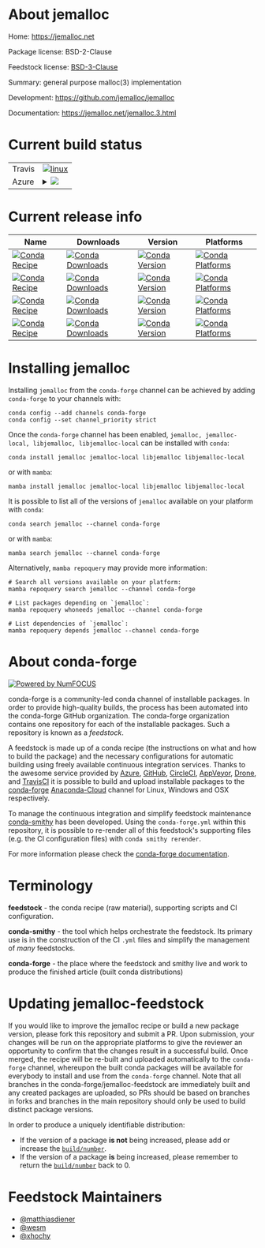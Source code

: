 About jemalloc
==============

Home: https://jemalloc.net

Package license: BSD-2-Clause

Feedstock license: [BSD-3-Clause](https://github.com/conda-forge/jemalloc-feedstock/blob/main/LICENSE.txt)

Summary: general purpose malloc(3) implementation

Development: https://github.com/jemalloc/jemalloc

Documentation: https://jemalloc.net/jemalloc.3.html

Current build status
====================


<table><tr>
    <td>Travis</td>
    <td>
      <a href="https://app.travis-ci.com/conda-forge/jemalloc-feedstock">
        <img alt="linux" src="https://img.shields.io/travis/com/conda-forge/jemalloc-feedstock/main.svg?label=Linux">
      </a>
    </td>
  </tr>
    
  <tr>
    <td>Azure</td>
    <td>
      <details>
        <summary>
          <a href="https://dev.azure.com/conda-forge/feedstock-builds/_build/latest?definitionId=477&branchName=main">
            <img src="https://dev.azure.com/conda-forge/feedstock-builds/_apis/build/status/jemalloc-feedstock?branchName=main">
          </a>
        </summary>
        <table>
          <thead><tr><th>Variant</th><th>Status</th></tr></thead>
          <tbody><tr>
              <td>linux_64</td>
              <td>
                <a href="https://dev.azure.com/conda-forge/feedstock-builds/_build/latest?definitionId=477&branchName=main">
                  <img src="https://dev.azure.com/conda-forge/feedstock-builds/_apis/build/status/jemalloc-feedstock?branchName=main&jobName=linux&configuration=linux%20linux_64_" alt="variant">
                </a>
              </td>
            </tr><tr>
              <td>linux_aarch64</td>
              <td>
                <a href="https://dev.azure.com/conda-forge/feedstock-builds/_build/latest?definitionId=477&branchName=main">
                  <img src="https://dev.azure.com/conda-forge/feedstock-builds/_apis/build/status/jemalloc-feedstock?branchName=main&jobName=linux&configuration=linux%20linux_aarch64_" alt="variant">
                </a>
              </td>
            </tr><tr>
              <td>linux_ppc64le</td>
              <td>
                <a href="https://dev.azure.com/conda-forge/feedstock-builds/_build/latest?definitionId=477&branchName=main">
                  <img src="https://dev.azure.com/conda-forge/feedstock-builds/_apis/build/status/jemalloc-feedstock?branchName=main&jobName=linux&configuration=linux%20linux_ppc64le_" alt="variant">
                </a>
              </td>
            </tr><tr>
              <td>osx_64</td>
              <td>
                <a href="https://dev.azure.com/conda-forge/feedstock-builds/_build/latest?definitionId=477&branchName=main">
                  <img src="https://dev.azure.com/conda-forge/feedstock-builds/_apis/build/status/jemalloc-feedstock?branchName=main&jobName=osx&configuration=osx%20osx_64_" alt="variant">
                </a>
              </td>
            </tr><tr>
              <td>osx_arm64</td>
              <td>
                <a href="https://dev.azure.com/conda-forge/feedstock-builds/_build/latest?definitionId=477&branchName=main">
                  <img src="https://dev.azure.com/conda-forge/feedstock-builds/_apis/build/status/jemalloc-feedstock?branchName=main&jobName=osx&configuration=osx%20osx_arm64_" alt="variant">
                </a>
              </td>
            </tr>
          </tbody>
        </table>
      </details>
    </td>
  </tr>
</table>

Current release info
====================

| Name | Downloads | Version | Platforms |
| --- | --- | --- | --- |
| [![Conda Recipe](https://img.shields.io/badge/recipe-jemalloc-green.svg)](https://anaconda.org/conda-forge/jemalloc) | [![Conda Downloads](https://img.shields.io/conda/dn/conda-forge/jemalloc.svg)](https://anaconda.org/conda-forge/jemalloc) | [![Conda Version](https://img.shields.io/conda/vn/conda-forge/jemalloc.svg)](https://anaconda.org/conda-forge/jemalloc) | [![Conda Platforms](https://img.shields.io/conda/pn/conda-forge/jemalloc.svg)](https://anaconda.org/conda-forge/jemalloc) |
| [![Conda Recipe](https://img.shields.io/badge/recipe-jemalloc--local-green.svg)](https://anaconda.org/conda-forge/jemalloc-local) | [![Conda Downloads](https://img.shields.io/conda/dn/conda-forge/jemalloc-local.svg)](https://anaconda.org/conda-forge/jemalloc-local) | [![Conda Version](https://img.shields.io/conda/vn/conda-forge/jemalloc-local.svg)](https://anaconda.org/conda-forge/jemalloc-local) | [![Conda Platforms](https://img.shields.io/conda/pn/conda-forge/jemalloc-local.svg)](https://anaconda.org/conda-forge/jemalloc-local) |
| [![Conda Recipe](https://img.shields.io/badge/recipe-libjemalloc-green.svg)](https://anaconda.org/conda-forge/libjemalloc) | [![Conda Downloads](https://img.shields.io/conda/dn/conda-forge/libjemalloc.svg)](https://anaconda.org/conda-forge/libjemalloc) | [![Conda Version](https://img.shields.io/conda/vn/conda-forge/libjemalloc.svg)](https://anaconda.org/conda-forge/libjemalloc) | [![Conda Platforms](https://img.shields.io/conda/pn/conda-forge/libjemalloc.svg)](https://anaconda.org/conda-forge/libjemalloc) |
| [![Conda Recipe](https://img.shields.io/badge/recipe-libjemalloc--local-green.svg)](https://anaconda.org/conda-forge/libjemalloc-local) | [![Conda Downloads](https://img.shields.io/conda/dn/conda-forge/libjemalloc-local.svg)](https://anaconda.org/conda-forge/libjemalloc-local) | [![Conda Version](https://img.shields.io/conda/vn/conda-forge/libjemalloc-local.svg)](https://anaconda.org/conda-forge/libjemalloc-local) | [![Conda Platforms](https://img.shields.io/conda/pn/conda-forge/libjemalloc-local.svg)](https://anaconda.org/conda-forge/libjemalloc-local) |

Installing jemalloc
===================

Installing `jemalloc` from the `conda-forge` channel can be achieved by adding `conda-forge` to your channels with:

```
conda config --add channels conda-forge
conda config --set channel_priority strict
```

Once the `conda-forge` channel has been enabled, `jemalloc, jemalloc-local, libjemalloc, libjemalloc-local` can be installed with `conda`:

```
conda install jemalloc jemalloc-local libjemalloc libjemalloc-local
```

or with `mamba`:

```
mamba install jemalloc jemalloc-local libjemalloc libjemalloc-local
```

It is possible to list all of the versions of `jemalloc` available on your platform with `conda`:

```
conda search jemalloc --channel conda-forge
```

or with `mamba`:

```
mamba search jemalloc --channel conda-forge
```

Alternatively, `mamba repoquery` may provide more information:

```
# Search all versions available on your platform:
mamba repoquery search jemalloc --channel conda-forge

# List packages depending on `jemalloc`:
mamba repoquery whoneeds jemalloc --channel conda-forge

# List dependencies of `jemalloc`:
mamba repoquery depends jemalloc --channel conda-forge
```


About conda-forge
=================

[![Powered by
NumFOCUS](https://img.shields.io/badge/powered%20by-NumFOCUS-orange.svg?style=flat&colorA=E1523D&colorB=007D8A)](https://numfocus.org)

conda-forge is a community-led conda channel of installable packages.
In order to provide high-quality builds, the process has been automated into the
conda-forge GitHub organization. The conda-forge organization contains one repository
for each of the installable packages. Such a repository is known as a *feedstock*.

A feedstock is made up of a conda recipe (the instructions on what and how to build
the package) and the necessary configurations for automatic building using freely
available continuous integration services. Thanks to the awesome service provided by
[Azure](https://azure.microsoft.com/en-us/services/devops/), [GitHub](https://github.com/),
[CircleCI](https://circleci.com/), [AppVeyor](https://www.appveyor.com/),
[Drone](https://cloud.drone.io/welcome), and [TravisCI](https://travis-ci.com/)
it is possible to build and upload installable packages to the
[conda-forge](https://anaconda.org/conda-forge) [Anaconda-Cloud](https://anaconda.org/)
channel for Linux, Windows and OSX respectively.

To manage the continuous integration and simplify feedstock maintenance
[conda-smithy](https://github.com/conda-forge/conda-smithy) has been developed.
Using the ``conda-forge.yml`` within this repository, it is possible to re-render all of
this feedstock's supporting files (e.g. the CI configuration files) with ``conda smithy rerender``.

For more information please check the [conda-forge documentation](https://conda-forge.org/docs/).

Terminology
===========

**feedstock** - the conda recipe (raw material), supporting scripts and CI configuration.

**conda-smithy** - the tool which helps orchestrate the feedstock.
                   Its primary use is in the construction of the CI ``.yml`` files
                   and simplify the management of *many* feedstocks.

**conda-forge** - the place where the feedstock and smithy live and work to
                  produce the finished article (built conda distributions)


Updating jemalloc-feedstock
===========================

If you would like to improve the jemalloc recipe or build a new
package version, please fork this repository and submit a PR. Upon submission,
your changes will be run on the appropriate platforms to give the reviewer an
opportunity to confirm that the changes result in a successful build. Once
merged, the recipe will be re-built and uploaded automatically to the
`conda-forge` channel, whereupon the built conda packages will be available for
everybody to install and use from the `conda-forge` channel.
Note that all branches in the conda-forge/jemalloc-feedstock are
immediately built and any created packages are uploaded, so PRs should be based
on branches in forks and branches in the main repository should only be used to
build distinct package versions.

In order to produce a uniquely identifiable distribution:
 * If the version of a package **is not** being increased, please add or increase
   the [``build/number``](https://docs.conda.io/projects/conda-build/en/latest/resources/define-metadata.html#build-number-and-string).
 * If the version of a package **is** being increased, please remember to return
   the [``build/number``](https://docs.conda.io/projects/conda-build/en/latest/resources/define-metadata.html#build-number-and-string)
   back to 0.

Feedstock Maintainers
=====================

* [@matthiasdiener](https://github.com/matthiasdiener/)
* [@wesm](https://github.com/wesm/)
* [@xhochy](https://github.com/xhochy/)

